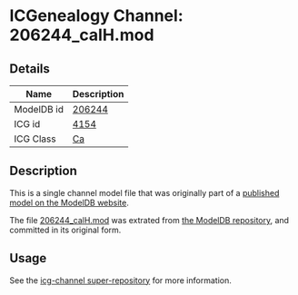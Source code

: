 # ICGenealogy Channel: 206244\_calH.mod

## Details

Name | Description
---- | -----------
ModelDB id | [206244](http://senselab.med.yale.edu/ModelDB/ShowModel.cshtml?model=206244)
ICG id | [4154](http://icg.neurotheory.ox.ac.uk/channels/3/4154)
ICG Class | [Ca](http://icg.neurotheory.ox.ac.uk/channels/3)

## Description

This is a single channel model file that was originally part of a [published model on the ModelDB website](http://senselab.med.yale.edu/mModelDB/ShowModel.cshtml?model=206244).

The file [206244\_calH.mod](206244_calH.mod) was extrated from [the ModelDB repository](http://senselab.med.yale.edu/ModelDB/ShowModel.cshtml?model=206244), and committed in its original form.

## Usage

See the [icg-channel super-repository](https://github.com/icgenealogy/icg-channels) for more information.